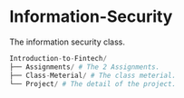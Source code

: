 # Information-Security
The information security class.

```python
Introduction-to-Fintech/
├── Assignments/ # The 2 Assignments.
├── Class-Meterial/ # The class meterial.
└── Project/ # The detail of the project.
```





